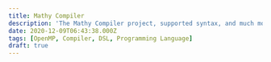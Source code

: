 ```yaml
---
title: Mathy Compiler
description: 'The Mathy Compiler project, supported syntax, and much more!'
date: 2020-12-09T06:43:38.000Z
tags: [OpenMP, Compiler, DSL, Programming Language]
draft: true
---
```

